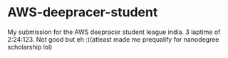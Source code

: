 # AWS-deepracer-student
My submission for the AWS deepracer student league india. 3 laptime of 2:24:123. Not good but eh :)(atleast made me prequalify for nanodegree scholarship lol)
